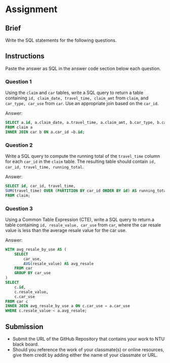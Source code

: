 # Assignment

## Brief

Write the SQL statements for the following questions.

## Instructions

Paste the answer as SQL in the answer code section below each question.

### Question 1

Using the `claim` and `car` tables, write a SQL query to return a table containing `id, claim_date, travel_time, claim_amt` from `claim`, and `car_type, car_use` from `car`. Use an appropriate join based on the `car_id`.

Answer:

```sql
SELECT a.id, a.claim_date, a.travel_time, a.claim_amt, b.car_type, b.car_use
FROM claim a
INNER JOIN car b ON a.car_id =b.id;
```

### Question 2

Write a SQL query to compute the running total of the `travel_time` column for each `car_id` in the `claim` table. The resulting table should contain `id, car_id, travel_time, running_total`.

Answer:

```sql
SELECT id, car_id, travel_time,
SUM(travel_time) OVER (PARTITION BY car_id ORDER BY id) AS running_total
FROM claim;
```

### Question 3

Using a Common Table Expression (CTE), write a SQL query to return a table containing `id, resale_value, car_use` from `car`, where the car resale value is less than the average resale value for the car use.

Answer:

```sql
WITH avg_resale_by_use AS (
    SELECT
        car_use,
        AVG(resale_value) AS avg_resale
    FROM car
    GROUP BY car_use
)
SELECT
    c.id,
    c.resale_value,
    c.car_use
FROM car c
INNER JOIN avg_resale_by_use a ON c.car_use = a.car_use
WHERE c.resale_value < a.avg_resale;
```

## Submission

- Submit the URL of the GitHub Repository that contains your work to NTU black board.
- Should you reference the work of your classmate(s) or online resources, give them credit by adding either the name of your classmate or URL.
